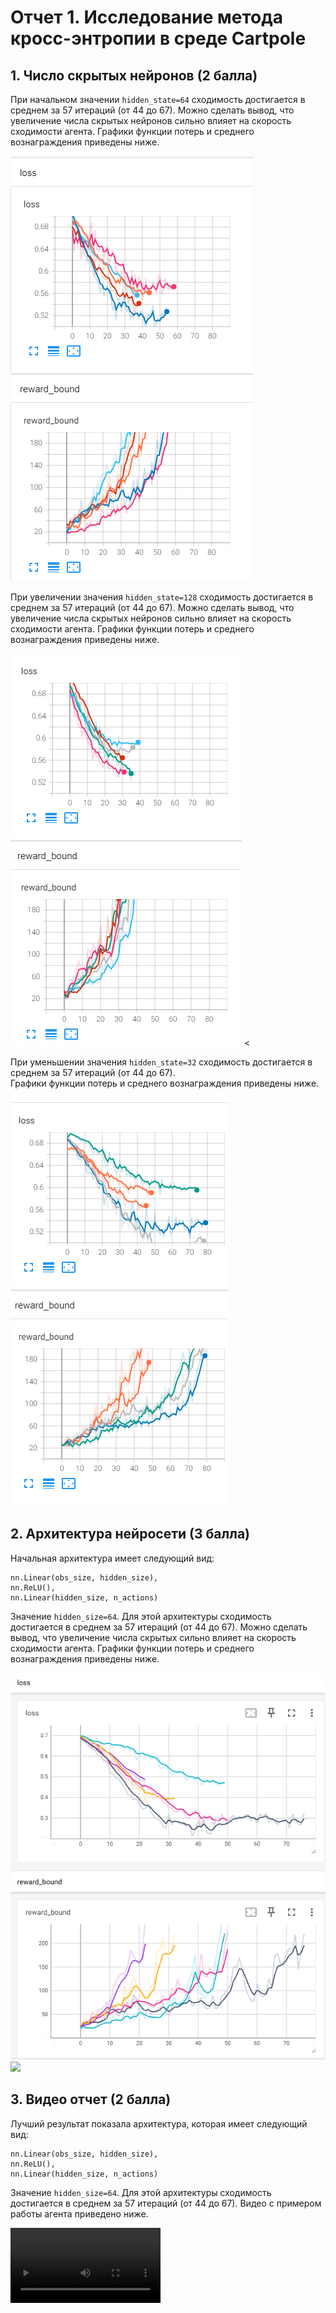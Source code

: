 # Отчет 1. Исследование метода кросс-энтропии в среде Cartpole 

## 1. Число скрытых нейронов (2 балла)
При начальном значении `hidden_state=64` сходимость достигается в среднем за 57 итераций (от 44 до 67). 
Можно сделать вывод, что увеличение числа скрытых нейронов сильно влияет на скорость сходимости агента. 
Графики функции потерь и среднего вознаграждения приведены ниже. 

<img src="image/64.PNG"/>


При увеличении значения `hidden_state=128` сходимость достигается в среднем за 57 итераций (от 44 до 67). 
Можно сделать вывод, что увеличение числа скрытых нейронов сильно влияет на скорость сходимости агента. 
Графики функции потерь и среднего вознаграждения приведены ниже. 

<img src="image/128.PNG"/>
<

При уменьшении значения `hidden_state=32` сходимость достигается в среднем за 57 итераций (от 44 до 67).  
Графики функции потерь и среднего вознаграждения приведены ниже. 

<img src="image/32.PNG"/>



## 2. Архитектура нейросети (3 балла)
Начальная архитектура имеет следующий вид: 
```
nn.Linear(obs_size, hidden_size),
nn.ReLU(),
nn.Linear(hidden_size, n_actions)
```
Значение `hidden_size=64`. 
Для этой архитектуры сходимость достигается в среднем за 57 итераций (от 44 до 67). 
Можно сделать вывод, что увеличение числа скрытых сильно влияет на скорость сходимости агента. 
Графики функции потерь и среднего вознаграждения приведены ниже. 

<img src="image/2S.PNG"/>

<img src="imgs/rewards_1_0.jpg"/>

## 3. Видео отчет (2 балла)
Лучший результат показала архитектура, которая имеет следующий вид: 
```
nn.Linear(obs_size, hidden_size),
nn.ReLU(),
nn.Linear(hidden_size, n_actions)
```
Значение `hidden_size=64`. 
Для этой архитектуры сходимость достигается в среднем за 57 итераций (от 44 до 67). 
Видео с примером работы агента приведено ниже.  

<video src="video/rl-video-episode-0.mp4" width="240"/>
